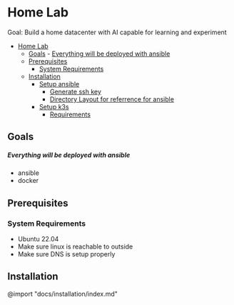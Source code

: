 # Home Lab

Goal: Build a home datacenter with AI capable for learning and experiment

<!-- @import "[TOC]" {cmd="toc" depthFrom=1 depthTo=6 orderedList=false} -->

<!-- code_chunk_output -->

- [Home Lab](#home-lab)
  - [Goals](#goals)
        - [Everything will be deployed with ansible](#everything-will-be-deployed-with-ansible)
  - [Prerequisites](#prerequisites)
    - [System Requirements](#system-requirements)
  - [Installation](#installation)
      - [Setup ansible](#setup-ansible)
        - [Generate ssh key](#generate-ssh-key)
        - [Directory Layout for referrence for ansible](#directory-layout-for-referrence-for-ansible)
      - [Setup k3s](#setup-k3s)
        - [Requirements](#requirements)

<!-- /code_chunk_output -->


## Goals

##### Everything will be deployed with ansible
- ansible
- docker

## Prerequisites

### System Requirements

-  Ubuntu 22.04
-  Make sure linux is reachable to outside
-  Make sure DNS is setup properly

## Installation

@import "docs/installation/index.md"
